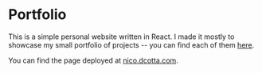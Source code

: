 # Portfolio

This is a simple personal website written in React.
I made it mostly to showcase my small portfolio of projects -- you can find each of them [here](src/assets/markdown/projects).

You can find the page deployed at [nico.dcotta.com](https://nico.dcotta.com).
